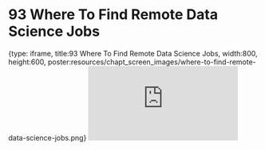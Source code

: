 # 93 Where To Find Remote Data Science Jobs
 
{type: iframe, title:93 Where To Find Remote Data Science Jobs, width:800, height:600, poster:resources/chapt_screen_images/where-to-find-remote-data-science-jobs.png}
![](https://datatrail-jhu.github.io/DataTrail_ReOrg/no_toc/where-to-find-remote-data-science-jobs.html)
 

 
